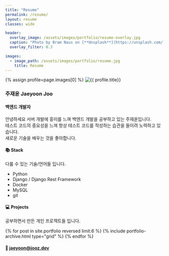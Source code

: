 ```yaml
---
title: "Resume"
permalink: /resume/
layout: resume
classes: wide

header:
  overlay_image: /assets/images/portfolio/resume-overlay.jpg
  caption: "Photo by Bram Naus on [**Unsplash**](https://unsplash.com/)"
  overlay_filter: 0.3

images:
  - image_path: /assets/images/portfolio/resume.jpg
    title: Resume
---
```


<div>
    {% assign profile=page.images[0] %}
    <img class="resume-profile" src="{{ profile.image_path }}" alt="{{ profile.title}}"/>
</div>

### 주재윤 Jaeyoon Joo

#### 백엔드 개발자

안녕하세요 서버 개발에 흥미를 느껴 백엔드 개발을 공부하고 있는 주재윤입니다.<br/>
테스트 코드의 중요성을 느껴 항상 테스트 코드를 작성하는 습관을 들이려 노력하고 있습니다.<br/>
새로운 기술을 배우는 것을 좋아합니다.

#### 📚 Stack

다룰 수 있는 기술/언어들 입니다.

- Python
- Django / Django Rest Framework
- Docker
- MySQL
- git

#### 💻 Projects

공부하면서 만든 개인 프로젝트들 입니다.

<div class="resume-projects">
  {% for post in site.portfolio reversed limit:6 %}
    {% include portfolio-archive.html type="grid" %}
  {% endfor %}
</div>

#### 📧 jaeyoon@jooz.dev
